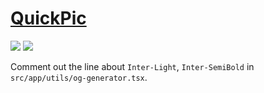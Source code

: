 # [QuickPic](https://github.com/t3dotgg/quickpic)

![](https://img.shields.io/github/license/t3dotgg/quickpic?style=flat-square) ![](https://img.shields.io/github/last-commit/scillidan/quickpic/main?label=last%20commit%20(fork)&style=flat-square)

Comment out the line about `Inter-Light`, `Inter-SemiBold` in `src/app/utils/og-generator.tsx`.